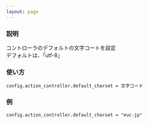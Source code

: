 ```yaml
---
layout: page
---
```


### 説明

コントローラのデフォルトの文字コートを設定  
デフォルトは、「utf-8」

### 使い方

    config.action_controller.default_charset = 文字コード

### 例

    config.action_controller.default_charset = "euc-jp"
